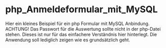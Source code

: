 # php_Anmeldeformular_mit_MySQL

Hier ein kleines Beispiel für ein php Formular mit MySQL Anbindung. ACHTUNG! Das Passwort für die Auswertung sollte nicht in der php-Datei stehen. Dieses ist nur für das einfachere Verständnis hier hinterlegt. Die Anwendung soll lediglich zeigen wie es grundsätzlich geht.
